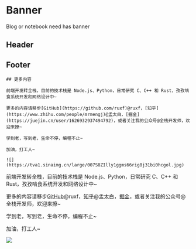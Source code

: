 # Banner

Blog or notebook need has banner

## Header

## Footer

```text
## 更多内容

前端开发转全栈，目前的技术栈是 Node.js、Python，日常研究 C、C++ 和 Rust，孜孜啃食系统开发和网络设计中~

更多的内容请移步[GitHub](https://github.com/ruxf)@ruxf，[知乎](https://www.zhihu.com/people/mrmengj)@孟太白，[掘金](https://juejin.cn/user/1626932937494792)，或者关注我的公众号@全栈开发师，欢迎来撩~

学到老，写到老，生命不停，编程不止~

加油，打工人~

![](https://tva1.sinaimg.cn/large/007S8ZIlly1ggms66rig8j31bi0hcgol.jpg)
```
前端开发转全栈，目前的技术栈是 Node.js、Python，日常研究 C、C++ 和 Rust，孜孜啃食系统开发和网络设计中~

更多的内容请移步[GitHub](https://github.com/ruxf)@ruxf，[知乎](https://www.zhihu.com/people/mrmengj)@孟太白，[掘金](https://juejin.cn/user/1626932937494792)，或者关注我的公众号@全栈开发师，欢迎来撩~

学到老，写到老，生命不停，编程不止~

加油，打工人~


![](https://tva1.sinaimg.cn/large/007S8ZIlly1ggms66rig8j31bi0hcgol.jpg)
